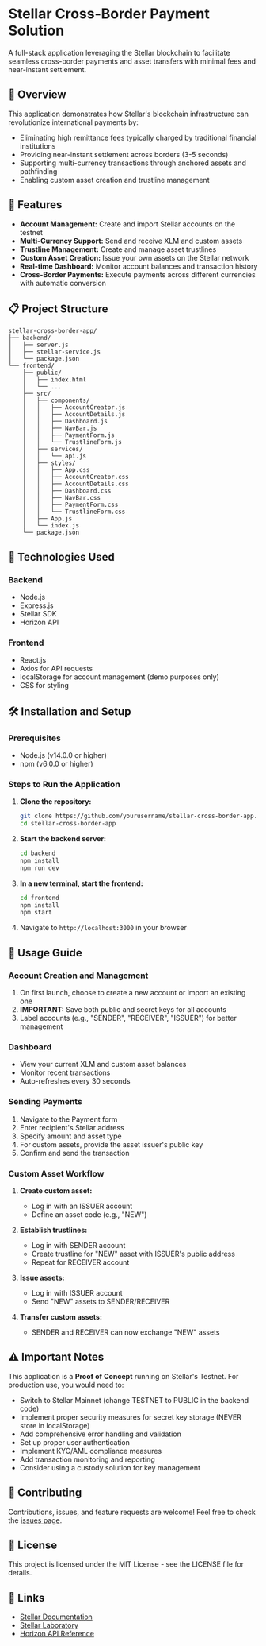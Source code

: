 # Stellar Cross-Border Payment Solution

A full-stack application leveraging the Stellar blockchain to facilitate seamless cross-border payments and asset transfers with minimal fees and near-instant settlement.

## 🌟 Overview

This application demonstrates how Stellar's blockchain infrastructure can revolutionize international payments by:

- Eliminating high remittance fees typically charged by traditional financial institutions
- Providing near-instant settlement across borders (3-5 seconds)
- Supporting multi-currency transactions through anchored assets and pathfinding
- Enabling custom asset creation and trustline management

## 🚀 Features

- **Account Management:** Create and import Stellar accounts on the testnet
- **Multi-Currency Support:** Send and receive XLM and custom assets
- **Trustline Management:** Create and manage asset trustlines
- **Custom Asset Creation:** Issue your own assets on the Stellar network
- **Real-time Dashboard:** Monitor account balances and transaction history
- **Cross-Border Payments:** Execute payments across different currencies with automatic conversion

## 📋 Project Structure

```
stellar-cross-border-app/
├── backend/
│   ├── server.js
│   ├── stellar-service.js
│   └── package.json
└── frontend/
    ├── public/
    │   ├── index.html
    │   └── ...
    ├── src/
    │   ├── components/
    │   │   ├── AccountCreator.js
    │   │   ├── AccountDetails.js
    │   │   ├── Dashboard.js
    │   │   ├── NavBar.js
    │   │   ├── PaymentForm.js
    │   │   └── TrustlineForm.js
    │   ├── services/
    │   │   └── api.js
    │   ├── styles/
    │   │   ├── App.css
    │   │   ├── AccountCreator.css
    │   │   ├── AccountDetails.css
    │   │   ├── Dashboard.css
    │   │   ├── NavBar.css
    │   │   ├── PaymentForm.css
    │   │   └── TrustlineForm.css
    │   ├── App.js
    │   └── index.js
    └── package.json
```

## 🔧 Technologies Used

### Backend
- Node.js
- Express.js
- Stellar SDK
- Horizon API

### Frontend
- React.js
- Axios for API requests
- localStorage for account management (demo purposes only)
- CSS for styling

## 🛠️ Installation and Setup

### Prerequisites
- Node.js (v14.0.0 or higher)
- npm (v6.0.0 or higher)

### Steps to Run the Application

1. **Clone the repository:**
   ```bash
   git clone https://github.com/yourusername/stellar-cross-border-app.git
   cd stellar-cross-border-app
   ```

2. **Start the backend server:**
   ```bash
   cd backend
   npm install
   npm run dev
   ```

3. **In a new terminal, start the frontend:**
   ```bash
   cd frontend
   npm install
   npm start
   ```

4. Navigate to `http://localhost:3000` in your browser

## 📝 Usage Guide

### Account Creation and Management
1. On first launch, choose to create a new account or import an existing one
2. **IMPORTANT:** Save both public and secret keys for all accounts
3. Label accounts (e.g., "SENDER", "RECEIVER", "ISSUER") for better management

### Dashboard
- View your current XLM and custom asset balances
- Monitor recent transactions
- Auto-refreshes every 30 seconds

### Sending Payments
1. Navigate to the Payment form
2. Enter recipient's Stellar address
3. Specify amount and asset type
4. For custom assets, provide the asset issuer's public key
5. Confirm and send the transaction

### Custom Asset Workflow
1. **Create custom asset:**
   - Log in with an ISSUER account
   - Define an asset code (e.g., "NEW")

2. **Establish trustlines:**
   - Log in with SENDER account
   - Create trustline for "NEW" asset with ISSUER's public address
   - Repeat for RECEIVER account

3. **Issue assets:**
   - Log in with ISSUER account
   - Send "NEW" assets to SENDER/RECEIVER

4. **Transfer custom assets:**
   - SENDER and RECEIVER can now exchange "NEW" assets

## ⚠️ Important Notes

This application is a **Proof of Concept** running on Stellar's Testnet. For production use, you would need to:

- Switch to Stellar Mainnet (change TESTNET to PUBLIC in the backend code)
- Implement proper security measures for secret key storage (NEVER store in localStorage)
- Add comprehensive error handling and validation
- Set up proper user authentication
- Implement KYC/AML compliance measures
- Add transaction monitoring and reporting
- Consider using a custody solution for key management

## 🤝 Contributing

Contributions, issues, and feature requests are welcome! Feel free to check the [issues page](https://github.com/kapildev5262/Stellar-Cross-Border-Payment-Solution/issues).

## 📜 License

This project is licensed under the MIT License - see the LICENSE file for details.

## 🔗 Links

- [Stellar Documentation](https://developers.stellar.org/docs)
- [Stellar Laboratory](https://laboratory.stellar.org/)
- [Horizon API Reference](https://developers.stellar.org/api)